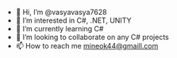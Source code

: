 - 👋 Hi, I’m @vasyavasya7628
- 👀 I’m interested in C#, .NET, UNITY
- 🌱 I’m currently learning C#
- 💞️ I’m looking to collaborate on any C# projects
- 📫 How to reach me mineok44@gmaill.com

<!---
vasyavasya7628/vasyavasya7628 is a ✨ special ✨ repository because its `README.md` (this file) appears on your GitHub profile.
You can click the Preview link to take a look at your changes.
--->
